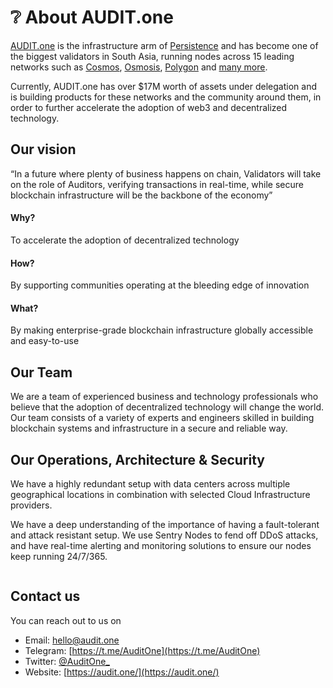 # ❔ About AUDIT.one

[AUDIT.one](https://audit.one) is the infrastructure arm of [Persistence](https://persistence.one) and has become one of the biggest validators in South Asia, running nodes across 15 leading networks such as [Cosmos](../networks/cosmos/), [Osmosis](../networks/osmosis.md), [Polygon](../networks/polygon.md) and [many more](../markdowns/networks.md).

Currently, AUDIT.one has over $17M worth of assets under delegation and is building products for these networks and the community around them, in order to further accelerate the adoption of web3 and decentralized technology.

## Our vision

“In a future where plenty of business happens on chain, Validators will take on the role of Auditors, verifying transactions in real-time, while secure blockchain infrastructure will be the backbone of the economy”

#### Why?

To accelerate the adoption of decentralized technology

#### How?

By supporting communities operating at the bleeding edge of innovation

#### What?

By making enterprise-grade blockchain infrastructure globally accessible and easy-to-use

## Our Team

We are a team of experienced business and technology professionals who believe that the adoption of decentralized technology will change the world. Our team consists of a variety of experts and engineers skilled in building blockchain systems and infrastructure in a secure and reliable way.

## Our Operations, Architecture & Security

We have a highly redundant setup with data centers across multiple geographical locations in combination with selected Cloud Infrastructure providers.

We have a deep understanding of the importance of having a fault-tolerant and attack resistant setup. We use Sentry Nodes to fend off DDoS attacks, and have real-time alerting and monitoring solutions to ensure our nodes keep running 24/7/365.

<figure><img src="https://user-images.githubusercontent.com/95366163/148077154-3f54b923-fa04-4ce0-be46-bcdd0fb76e8c.png" alt=""><figcaption></figcaption></figure>

## Contact us

You can reach out to us on

* Email: [hello@audit.one](mailto:hello@audit.one)
* Telegram: [https://t.me/AuditOne](https://t.me/AuditOne)
* Twitter: [@AuditOne\_](https://twitter.com/AuditOne\_)
* Website: [https://audit.one/](https://audit.one/)

